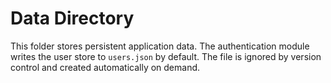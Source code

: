 # Data Directory

This folder stores persistent application data. The authentication module writes the user store to `users.json` by default.
The file is ignored by version control and created automatically on demand.
